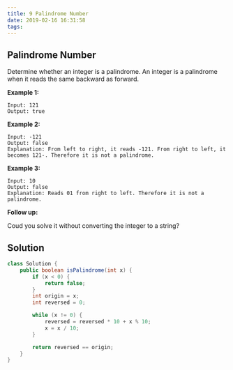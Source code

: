 ```yaml
---
title: 9 Palindrome Number
date: 2019-02-16 16:31:58
tags:
---
```


## Palindrome Number

Determine whether an integer is a palindrome. An integer is a palindrome when it reads the same backward as forward.

**Example 1:**

```
Input: 121
Output: true
```

**Example 2:**

```
Input: -121
Output: false
Explanation: From left to right, it reads -121. From right to left, it becomes 121-. Therefore it is not a palindrome.
```

**Example 3:**

```
Input: 10
Output: false
Explanation: Reads 01 from right to left. Therefore it is not a palindrome.
```

**Follow up:**

Coud you solve it without converting the integer to a string?

## Solution

```java
class Solution {
    public boolean isPalindrome(int x) {
        if (x < 0) {
            return false;
        }
        int origin = x;
        int reversed = 0;

        while (x != 0) {
            reversed = reversed * 10 + x % 10;
            x = x / 10;
        }

        return reversed == origin;
    }
}
```

